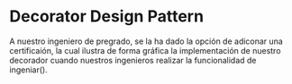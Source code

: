 # Decorator Design Pattern

A nuestro ingeniero de pregrado, se la ha dado la opción de adiconar una certificaión, la cual ilustra de forma
gráfica la implementación de nuestro decorador cuando nuestros ingenieros realizar la funcionalidad de ingeniar().
